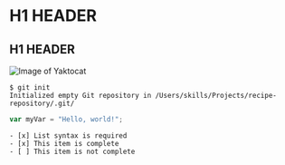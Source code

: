 # H1 HEADER
## H1 HEADER
![Image of Yaktocat](https://octodex.github.com/images/yaktocat.png)
```
$ git init
Initialized empty Git repository in /Users/skills/Projects/recipe-repository/.git/
```
``` javascript
var myVar = "Hello, world!";
```
```
- [x] List syntax is required
- [x] This item is complete
- [ ] This item is not complete
```
